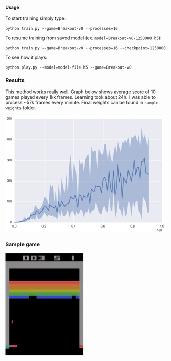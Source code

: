 #### Usage

To start training simply type:
```
python train.py --game=Breakout-v0 --processes=16
```

To resume training from saved model (ex. `model-Breakout-v0-1250000.h5`):
```
python train.py --game=Breakout-v0 --processes=16 --checkpoint=1250000
```

To see how it plays:
```
python play.py --model=model-file.h5 --game=Breakout-v0
```

### Results

This method works really well. Graph below shows average score of 10 games played every 1kk frames. Learning took about 24h. I was able to process ~57k frames every minute. Final weights can be found in `sample-weights` folder.

![](https://github.com/Grzego/async-rl/blob/master/a3c/resources/average-scores.png?raw=true)

### Sample game

![](https://github.com/Grzego/async-rl/blob/master/a3c/resources/sample-game.gif?raw=true)